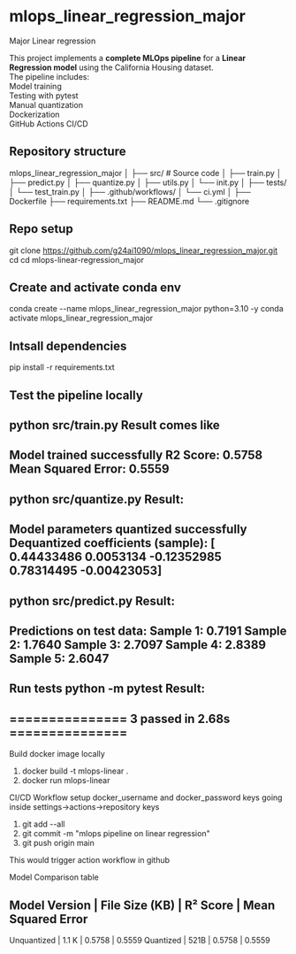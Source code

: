 # mlops_linear_regression_major
Major Linear regression

This project implements a **complete MLOps pipeline** for a **Linear Regression model** using the California Housing dataset.  
The pipeline includes:  
Model training  
Testing with pytest  
Manual quantization  
Dockerization  
GitHub Actions CI/CD

## Repository structure

mlops_linear_regression_major
│
├── src/ # Source code
│ ├── train.py 
│ ├── predict.py 
│ ├── quantize.py 
│ ├── utils.py 
│ └── init.py
│
├── tests/ 
│ └── test_train.py
│
├── .github/workflows/ 
│ └── ci.yml
│
├── Dockerfile
├── requirements.txt
├── README.md
└── .gitignore

## Repo setup
git clone https://github.com/g24ai1090/mlops_linear_regression_major.git 
cd cd mlops-linear-regression_major

## Create and activate conda env
conda create --name mlops_linear_regression_major python=3.10 -y
conda activate mlops_linear_regression_major

## Intsall dependencies
pip install -r requirements.txt

## Test the pipeline locally
python src/train.py
Result comes like 
----------------------------
Model trained successfully
 R2 Score: 0.5758
 Mean Squared Error: 0.5559
-----------------------------
python src/quantize.py
Result:
----------------------------
 Model parameters quantized successfully
Dequantized coefficients (sample): [ 0.44433486  0.0053134  -0.12352985  0.78314495 -0.00423053]
-------------------------------------------

python src/predict.py
Result:
------------------------------
Predictions on test data:
Sample 1: 0.7191
Sample 2: 1.7640
Sample 3: 2.7097
Sample 4: 2.8389
Sample 5: 2.6047
-------------------------------

Run tests
python -m pytest
Result:
-------------------------------
=============== 3 passed in 2.68s ===============
------------------------------

Build docker image locally
1. docker build -t mlops-linear .
2. docker run mlops-linear


CI/CD Workflow
setup docker_username and docker_password keys going inside settings->actions->repository keys
1. git add --all
2. git commit -m "mlops pipeline on linear regression"
3. git push origin main

This would trigger action workflow in github

Model Comparison table

Model Version	|   File Size (KB)      |	R² Score	    |   Mean Squared Error
----------------------------------------------------------------------------------------
Unquantized	    |    1.1 K  |	0.5758	|    0.5559
Quantized	    |     521B	|    0.5758 |	0.5559